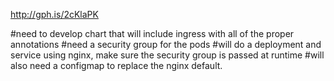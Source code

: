 http://gph.is/2cKlaPK

#need to develop chart that will include ingress with all of the proper annotations
#need a security group for the pods
#will do a deployment and service using nginx, make sure the security group is passed at runtime
#will also need a configmap to replace the nginx default.